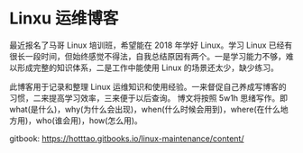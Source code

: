 # Linxu 运维博客

最近报名了马哥 Linux 培训班，希望能在 2018 年学好 Linux。学习 Linux 已经有很长一段时间，但始终感觉不得法，自我总结原因有两个。一是学习能力不够，难以形成完整的知识体系，二是工作中能使用 Linux 的场景还太少，缺少练习。


此博客用于记录和整理 Linux 运维知识和使用经验。一来督促自己养成写博客的习惯，二来提高学习效率，三来便于以后查询。
博文将按照 5w1h 思绪写作。即 what(是什么)，why(为什么会出现)，when(什么时候会用到)，where(在什么地方用)，who(谁会用)，how(怎么用)。

gitbook: https://hotttao.gitbooks.io/linux-maintenance/content/
